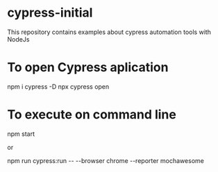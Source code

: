 # cypress-initial
This repository contains examples about cypress automation tools with NodeJs

# To open Cypress aplication

npm i cypress -D
npx cypress open

# To execute on command line

npm start

or

npm run cypress:run -- --browser chrome --reporter mochawesome
